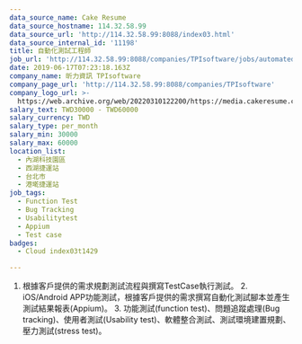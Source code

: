 ```yaml
---
data_source_name: Cake Resume
data_source_hostname: 114.32.58.99
data_source_url: 'http://114.32.58.99:8088/index03.html'
data_source_internal_id: '11198'
title: 自動化測試工程師
job_url: 'http://114.32.58.99:8088/companies/TPIsoftware/jobs/automated-test-engineer'
date: 2019-06-17T07:23:18.163Z
company_name: 昕力資訊 TPIsoftware
company_page_url: 'http://114.32.58.99:8088/companies/TPIsoftware'
company_logo_url: >-
  https://web.archive.org/web/20220310122200/https://media.cakeresume.com/image/upload/s--VKk3h41G--/c_pad,fl_png8,h_200,w_200/v1595313567/woodynnr8joqev1barfy.png
salary_text: TWD30000 - TWD60000
salary_currency: TWD
salary_type: per_month
salary_min: 30000
salary_max: 60000
location_list:
  - 內湖科技園區
  - 西湖捷運站
  - 台北市
  - 港墘捷運站
job_tags:
  - Function Test
  - Bug Tracking
  - Usabilitytest
  - Appium
  - Test case
badges:
  - Cloud index03t1429

---
```


1. 根據客戶提供的需求規劃測試流程與撰寫TestCase執行測試。 2. iOS/Android APP功能測試，根據客戶提供的需求撰寫自動化測試腳本並產生測試結果報表(Appium)。 3. 功能測試(function test)、問題追蹤處理(Bug tracking)、使用者測試(Usability test)、軟體整合測試、測試環境建置規劃、壓力測試(stress test)。